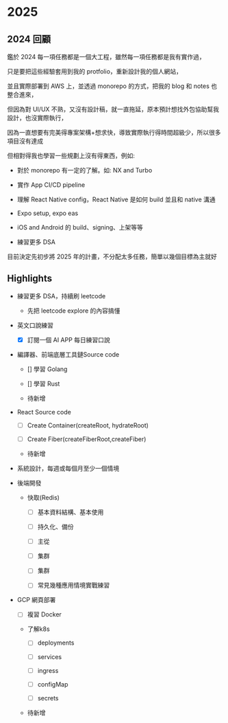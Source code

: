# 2025

## 2024 回顧

鑑於 2024 每一項任務都是一個大工程，雖然每一項任務都是我有實作過，

只是要把這些經驗套用到我的 protfolio，重新設計我的個人網站，

並且實際部署到 AWS 上，並透過 monorepo 的方式，把我的 blog 和 notes 也整合進來，

但因為對 UI/UX 不熟，又沒有設計稿，就一直拖延，原本預計想找外包協助幫我設計，也沒實際執行，

因為一直想要有完美得專案架構+想求快，導致實際執行得時間超級少，所以很多項目沒有達成

但相對得我也學習一些規劃上沒有得東西，例如:

- 對於 monorepo 有一定的了解。如: NX and Turbo

- 實作 App CI/CD pipeline

- 理解 React Native config，React Native 是如何 build 並且和 native 溝通

- Expo setup, expo eas

- iOS and Android 的 build、signing、上架等等

- 練習更多 DSA

目前決定先初步將 2025 年的計畫，不分配太多任務，簡單以幾個目標為主就好

## Highlights

- 練習更多 DSA，持續刷 leetcode

  - 先把 leetcode explore 的內容搞懂

- 英文口說練習

  - [x] 訂閱一個 AI APP 每日練習口說

- 編譯器、前端底層工具鏈Source code

  - [] 學習 Golang

  - [] 學習 Rust

  - 待新增

- React Source code

  - [ ] Create Container(createRoot, hydrateRoot)

  - [ ] Create Fiber(createFiberRoot,createFiber)

  - 待新增

- 系統設計，每週或每個月至少一個情境

- 後端開發

  - 快取(Redis)

    - [ ] 基本資料結構、基本使用

    - [ ] 持久化、備份

    - [ ] 主從

    - [ ] 集群

    - [ ] 集群

    - [ ] 常見幾種應用情境實戰練習

- GCP 網頁部署

  - [ ] 複習 Docker

  - 了解k8s

    - [ ] deployments

    - [ ] services

    - [ ] ingress

    - [ ] configMap

    - [ ] secrets

  - 待新增
